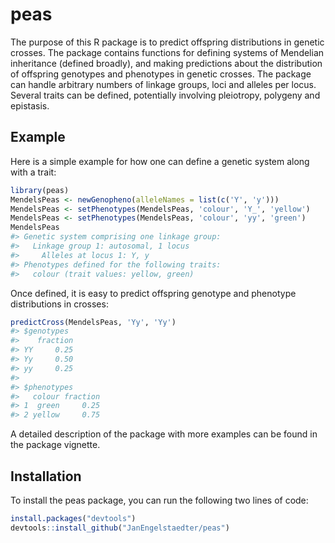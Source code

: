 
<!-- README.md is generated from README.Rmd. Please edit that file -->
peas
====

The purpose of this R package is to predict offspring distributions in genetic crosses. The package contains functions for defining systems of Mendelian inheritance (defined broadly), and making predictions about the distribution of offspring genotypes and phenotypes in genetic crosses. The package can handle arbitrary numbers of linkage groups, loci and alleles per locus. Several traits can be defined, potentially involving pleiotropy, polygeny and epistasis.

Example
-------

Here is a simple example for how one can define a genetic system along with a trait:

``` r
library(peas)
MendelsPeas <- newGenopheno(alleleNames = list(c('Y', 'y')))
MendelsPeas <- setPhenotypes(MendelsPeas, 'colour', 'Y_', 'yellow')
MendelsPeas <- setPhenotypes(MendelsPeas, 'colour', 'yy', 'green')
MendelsPeas
#> Genetic system comprising one linkage group:
#>   Linkage group 1: autosomal, 1 locus
#>     Alleles at locus 1: Y, y
#> Phenotypes defined for the following traits:
#>   colour (trait values: yellow, green)
```

Once defined, it is easy to predict offspring genotype and phenotype distributions in crosses:

``` r
predictCross(MendelsPeas, 'Yy', 'Yy')
#> $genotypes
#>    fraction
#> YY     0.25
#> Yy     0.50
#> yy     0.25
#> 
#> $phenotypes
#>   colour fraction
#> 1  green     0.25
#> 2 yellow     0.75
```

A detailed description of the package with more examples can be found in the package vignette.

Installation
------------

To install the peas package, you can run the following two lines of code:

``` r
install.packages("devtools")
devtools::install_github("JanEngelstaedter/peas")
```
